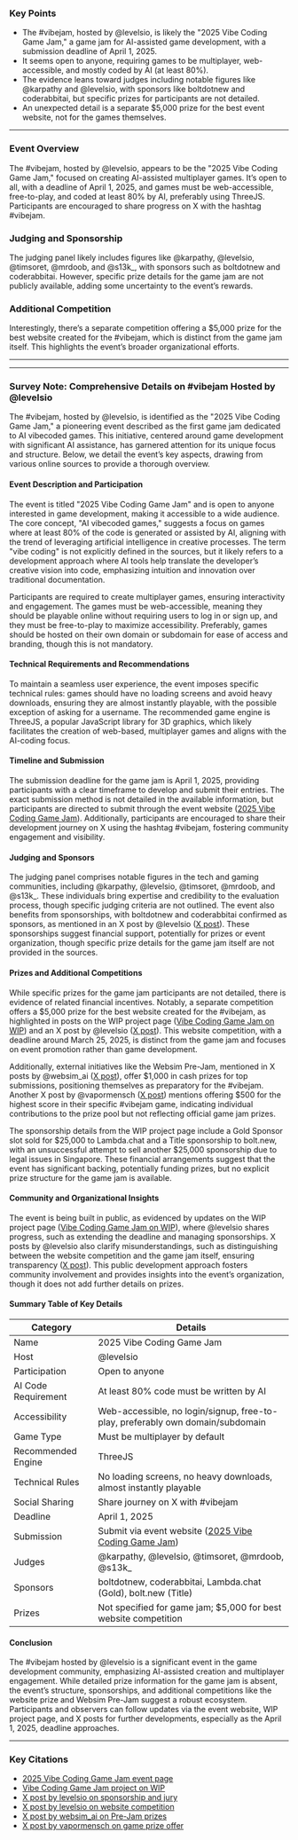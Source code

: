 ### Key Points
- The #vibejam, hosted by @levelsio, is likely the "2025 Vibe Coding Game Jam," a game jam for AI-assisted game development, with a submission deadline of April 1, 2025.  
- It seems open to anyone, requiring games to be multiplayer, web-accessible, and mostly coded by AI (at least 80%).  
- The evidence leans toward judges including notable figures like @karpathy and @levelsio, with sponsors like boltdotnew and coderabbitai, but specific prizes for participants are not detailed.  
- An unexpected detail is a separate $5,000 prize for the best event website, not for the games themselves.  

---

### Event Overview
The #vibejam, hosted by @levelsio, appears to be the "2025 Vibe Coding Game Jam," focused on creating AI-assisted multiplayer games. It’s open to all, with a deadline of April 1, 2025, and games must be web-accessible, free-to-play, and coded at least 80% by AI, preferably using ThreeJS. Participants are encouraged to share progress on X with the hashtag #vibejam.

### Judging and Sponsorship
The judging panel likely includes figures like @karpathy, @levelsio, @timsoret, @mrdoob, and @s13k_, with sponsors such as boltdotnew and coderabbitai. However, specific prize details for the game jam are not publicly available, adding some uncertainty to the event’s rewards.

### Additional Competition
Interestingly, there’s a separate competition offering a $5,000 prize for the best website created for the #vibejam, which is distinct from the game jam itself. This highlights the event’s broader organizational efforts.

---

---

### Survey Note: Comprehensive Details on #vibejam Hosted by @levelsio

The #vibejam, hosted by @levelsio, is identified as the "2025 Vibe Coding Game Jam," a pioneering event described as the first game jam dedicated to AI vibecoded games. This initiative, centered around game development with significant AI assistance, has garnered attention for its unique focus and structure. Below, we detail the event’s key aspects, drawing from various online sources to provide a thorough overview.

#### Event Description and Participation
The event is titled "2025 Vibe Coding Game Jam" and is open to anyone interested in game development, making it accessible to a wide audience. The core concept, "AI vibecoded games," suggests a focus on games where at least 80% of the code is generated or assisted by AI, aligning with the trend of leveraging artificial intelligence in creative processes. The term "vibe coding" is not explicitly defined in the sources, but it likely refers to a development approach where AI tools help translate the developer’s creative vision into code, emphasizing intuition and innovation over traditional documentation.

Participants are required to create multiplayer games, ensuring interactivity and engagement. The games must be web-accessible, meaning they should be playable online without requiring users to log in or sign up, and they must be free-to-play to maximize accessibility. Preferably, games should be hosted on their own domain or subdomain for ease of access and branding, though this is not mandatory.

#### Technical Requirements and Recommendations
To maintain a seamless user experience, the event imposes specific technical rules: games should have no loading screens and avoid heavy downloads, ensuring they are almost instantly playable, with the possible exception of asking for a username. The recommended game engine is ThreeJS, a popular JavaScript library for 3D graphics, which likely facilitates the creation of web-based, multiplayer games and aligns with the AI-coding focus.

#### Timeline and Submission
The submission deadline for the game jam is April 1, 2025, providing participants with a clear timeframe to develop and submit their entries. The exact submission method is not detailed in the available information, but participants are directed to submit through the event website ([2025 Vibe Coding Game Jam](https://vibejam-site.vercel.app/)). Additionally, participants are encouraged to share their development journey on X using the hashtag #vibejam, fostering community engagement and visibility.

#### Judging and Sponsors
The judging panel comprises notable figures in the tech and gaming communities, including @karpathy, @levelsio, @timsoret, @mrdoob, and @s13k_. These individuals bring expertise and credibility to the evaluation process, though specific judging criteria are not outlined. The event also benefits from sponsorships, with boltdotnew and coderabbitai confirmed as sponsors, as mentioned in an X post by @levelsio ([X post](https://x.com/levelsio/status/1903825859175154000)). These sponsorships suggest financial support, potentially for prizes or event organization, though specific prize details for the game jam itself are not provided in the sources.

#### Prizes and Additional Competitions
While specific prizes for the game jam participants are not detailed, there is evidence of related financial incentives. Notably, a separate competition offers a $5,000 prize for the best website created for the #vibejam, as highlighted in posts on the WIP project page ([Vibe Coding Game Jam on WIP](https://wip.co/projects/vibejam)) and an X post by @levelsio ([X post](https://x.com/levelsio/status/1904280455534256460)). This website competition, with a deadline around March 25, 2025, is distinct from the game jam and focuses on event promotion rather than game development.

Additionally, external initiatives like the Websim Pre-Jam, mentioned in X posts by @websim_ai ([X post](https://x.com/websim_ai/status/1902875209205682429)), offer $1,000 in cash prizes for top submissions, positioning themselves as preparatory for the #vibejam. Another X post by @vapormensch ([X post](https://x.com/vapormensch/status/1903532014583832706)) mentions offering $500 for the highest score in their specific #vibejam game, indicating individual contributions to the prize pool but not reflecting official game jam prizes.

The sponsorship details from the WIP project page include a Gold Sponsor slot sold for $25,000 to Lambda.chat and a Title sponsorship to bolt.new, with an unsuccessful attempt to sell another $25,000 sponsorship due to legal issues in Singapore. These financial arrangements suggest that the event has significant backing, potentially funding prizes, but no explicit prize structure for the game jam is available.

#### Community and Organizational Insights
The event is being built in public, as evidenced by updates on the WIP project page ([Vibe Coding Game Jam on WIP](https://wip.co/projects/vibejam)), where @levelsio shares progress, such as extending the deadline and managing sponsorships. X posts by @levelsio also clarify misunderstandings, such as distinguishing between the website competition and the game jam itself, ensuring transparency ([X post](https://x.com/levelsio/status/1904301037361787350)). This public development approach fosters community involvement and provides insights into the event’s organization, though it does not add further details on prizes.

#### Summary Table of Key Details

| **Category**       | **Details**                                                                 |
|--------------------|-----------------------------------------------------------------------------|
| Name               | 2025 Vibe Coding Game Jam                                                   |
| Host               | @levelsio                                                                  |
| Participation      | Open to anyone                                                             |
| AI Code Requirement| At least 80% code must be written by AI                                     |
| Accessibility      | Web-accessible, no login/signup, free-to-play, preferably own domain/subdomain |
| Game Type          | Must be multiplayer by default                                              |
| Recommended Engine | ThreeJS                                                                     |
| Technical Rules    | No loading screens, no heavy downloads, almost instantly playable           |
| Social Sharing     | Share journey on X with #vibejam                                            |
| Deadline           | April 1, 2025                                                              |
| Submission         | Submit via event website ([2025 Vibe Coding Game Jam](https://vibejam-site.vercel.app/)) |
| Judges             | @karpathy, @levelsio, @timsoret, @mrdoob, @s13k_                           |
| Sponsors           | boltdotnew, coderabbitai, Lambda.chat (Gold), bolt.new (Title)              |
| Prizes             | Not specified for game jam; $5,000 for best website competition             |

#### Conclusion
The #vibejam hosted by @levelsio is a significant event in the game development community, emphasizing AI-assisted creation and multiplayer engagement. While detailed prize information for the game jam is absent, the event’s structure, sponsorships, and additional competitions like the website prize and Websim Pre-Jam suggest a robust ecosystem. Participants and observers can follow updates via the event website, WIP project page, and X posts for further developments, especially as the April 1, 2025, deadline approaches.

---

### Key Citations
- [2025 Vibe Coding Game Jam event page](https://vibejam-site.vercel.app/)
- [Vibe Coding Game Jam project on WIP](https://wip.co/projects/vibejam)
- [X post by levelsio on sponsorship and jury](https://x.com/levelsio/status/1903825859175154000)
- [X post by levelsio on website competition](https://x.com/levelsio/status/1904280455534256460)
- [X post by websim_ai on Pre-Jam prizes](https://x.com/websim_ai/status/1902875209205682429)
- [X post by vapormensch on game prize offer](https://x.com/vapormensch/status/1903532014583832706)